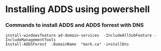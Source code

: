 # Installing ADDS using powershell

### Commands to install ADDS and ADDS forrest with DNS
```
install-windowsfeature ad-domain-services  -IncludeAllSubFeature -IncludeManagementTools
Install-ADDSForest  -DomainName  "mark.ca" -installDns
```